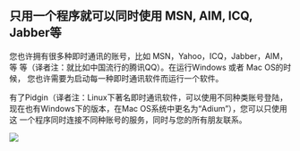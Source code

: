 <?php require("../../entete.php"); ?> <?php require("../../base.php"); ?> <?php require("../../fonctions.php"); ?>

<div id="corps">

<h2>只用一个程序就可以同时使用 MSN, AIM, ICQ, Jabber等</h2>

<p>您也许拥有很多种即时通讯的账号，比如 MSN，Yahoo，ICQ，Jabber，AIM，等
等（译者注：就比如中国流行的腾讯QQ）。在运行Windows 或者 Mac OS的时候，
您也许需要为启动每一种即时通讯软件而运行一个软件。</p>

<p>有了Pidgin（译者注：Linux下著名即时通讯软件，可以使用不同种类账号登陆，
现在也有Windows下的版本，在Mac OS系统中更名为“Adium”），您可以只使用这
一个程序同时连接不同种账号的服务，同时与您的所有朋友联系。</p>

<img src="Images/gaim_im_services.png" />

</div> </body> </html>
